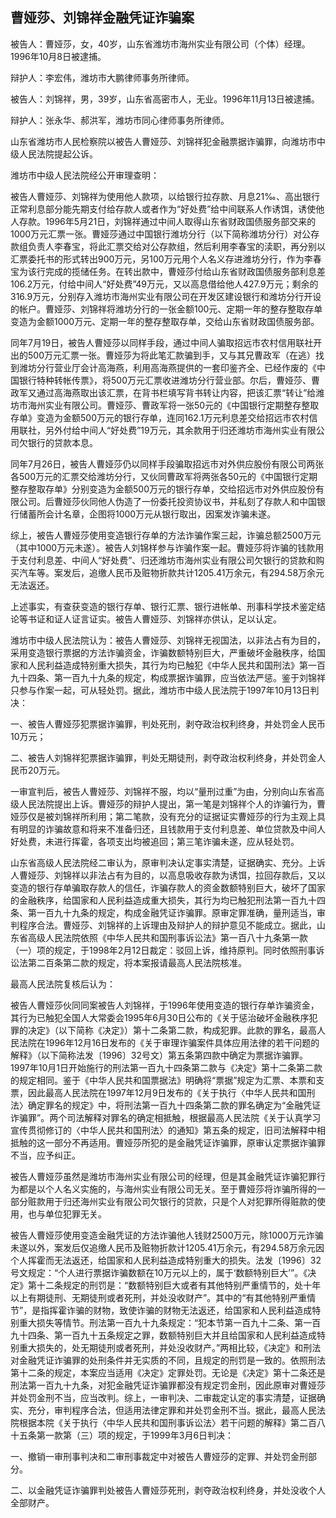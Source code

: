 ## 曹娅莎、刘锦祥金融凭证诈骗案

被告人：曹娅莎，女，40岁，山东省潍坊市海州实业有限公司（个体）经理。1996年10月8日被逮捕。

辩护人：李宏伟，潍坊市大鹏律师事务所律师。

被告人：刘锦祥，男，39岁，山东省高密市人，无业。1996年11月13日被逮捕。

辩护人：张永华、郝洪军，潍坊市同心律师事务所律师。

山东省潍坊市人民检察院以被告人曹娅莎、刘锦祥犯金融票据诈骗罪，向潍坊市中级人民法院提起公诉。

潍坊市中级人民法院经公开审理查明：

被告人曹娅莎、刘锦祥为使用他人款项，以给银行拉存款、月息21‰、高出银行正常利息部分能先期支付给存款人或者作为“好处费”给中间联系人作诱饵，诱使他人存款。1996年5月21日，刘锦祥通过中间人取得山东省财政国债服务部交来的1000万元汇票一张。曹娅莎通过中国银行潍坊分行（以下简称潍坊分行）对公存款组负责人李春宝，将此汇票交给对公存款组，然后利用李春宝的渎职，再分别以汇票委托书的形式转出900万元，另100万元用个人名义存进潍坊分行，作为李春宝为该行完成的揽储任务。在转出款中，曹娅莎付给山东省财政国债服务部利息差106.2万元，付给中间人“好处费”49万元，又以高息借给他人427.9万元；剩余的316.9万元，分别存入潍坊市海州实业有限公司在开发区建设银行和潍坊分行开设的帐户。曹娅莎、刘锦祥将潍坊分行的一张金额100元、定期一年的整存整取存单变造为金额1000万元、定期一年的整存整取存单，交给山东省财政国债服务部。

同年7月19日，被告人曹娅莎以同样手段，通过中间人骗取招远市农村信用联社开出的500万元汇票一张。曹娅莎为将此笔汇款骗到手，又与其兄曹政军（在逃）找到潍坊分行营业厅会计高海燕，利用高海燕提供的一套印鉴齐全、已经作废的《中国银行特种转帐传票》，将500万元汇票收进潍坊分行营业部。尔后，曹娅莎、曹政军又通过高海燕取出该汇票，在背书栏填写背书转让内容，把该汇票“转让”给潍坊市海州实业有限公司。曹娅莎、曹政军将一张50元的《中国银行定期整存整取存单》变造为金额500万元的银行存单，连同162.1万元利息差交给招远市农村信用联社，另外付给中间人“好处费”19万元，其余款用于归还潍坊市海州实业有限公司欠银行的贷款本息。

同年7月26日，被告人曹娅莎仍以同样手段骗取招远市对外供应股份有限公司两张各500万元的汇票交给潍坊分行，又伙同曹政军将两张各50元的《中国银行定期整存整取存单》分别变造为金额500万元的银行存单，交给招远市对外供应股份有限公司。后曹娅莎伙同他人伪造了一份委托投资协议书，并私刻了存款人和中国银行储蓄所会计名章，企图将1000万元从银行取出，因案发诈骗未遂。

综上，被告人曹娅莎使用变造银行存单的方法诈骗作案三起，诈骗总额2500万元（其中1000万元未遂）。被告人刘锦样参与诈骗作案一起。曹娅莎将诈骗的钱款用于支付利息差、中间人“好处费”、归还潍坊市海州实业有限公司欠银行的贷款和购买汽车等。案发后，追缴人民币及赃物折款共计1205.41万余元，有294.58万余元无法返还。

上述事实，有查获变造的银行存单、银行汇票、银行进帐单、刑事科学技术鉴定结论等书证和证人证言证实。被告人曹娅莎、刘锦祥亦供认，足以认定。

潍坊市中级人民法院认为：被告人曹娅莎、刘锦祥无视国法，以非法占有为目的，采用变造银行票据的方法诈骗资金，诈骗数额特别巨大，严重破坏金融秩序，给国家和人民利益造成特别重大损失，其行为均已触犯《中华人民共和国刑法》第一百九十四条、第一百九十九条的规定，构成票据诈骗罪，应当依法严惩。鉴于刘锦祥只参与作案一起，可从轻处罚。据此，潍坊市中级人民法院于1997年10月13日判决：

一、被告人曹娅莎犯票据诈骗罪，判处死刑，剥夺政治权利终身，并处罚金人民币10万元；

二、被告人刘锦祥犯票据诈骗罪，判处无期徒刑，剥夺政治权利终身，并处罚金人民币20万元。

一审宣判后，被告人曹娅莎、刘锦祥不服，均以“量刑过重”为由，分别向山东省高级人民法院提出上诉。曹娅莎的辩护人提出，第一笔是刘锦祥个人的诈骗行为，曹娅莎仅是被刘锦祥所利用；第二笔款，没有充分的证据证实曹娅莎的行为主观上具有明显的诈骗故意和将来不准备归还，且钱款用于支付利息差、单位贷款及中间人好处费，未进行挥霍，各项支出均被追回；第三笔诈骗未遂，应从轻处罚。

山东省高级人民法院经二审认为，原审判决认定事实清楚，证据确实、充分。上诉人曹娅莎、刘锦祥以非法占有为目的，以高息吸收存款为诱饵，拉回存款后，又以变造的银行存单骗取存款人的信任，诈骗存款人的资金数额特别巨大，破坏了国家的金融秩序，给国家和人民利益造成重大损失，其行为均已触犯刑法第一百九十四条、第一百九十九条的规定，构成金融凭证诈骗罪。原审定罪准确，量刑适当，审判程序合法。曹娅莎、刘锦祥的上诉理由及辩护人的辩护意见不能成立。据此，山东省高级人民法院依照《中华人民共和国刑事诉讼法》第一百八十九条第一款（一）项的规定，于1998年2月12日裁定：驳回上诉，维持原判。同时依照刑事诉讼法第二百条第二款的规定，将本案报请最高人民法院核准。

最高人民法院复核后认为：

被告人曹娅莎伙同同案被告人刘锦祥，于1996年使用变造的银行存单诈骗资金，其行为已触犯全国人大常委会1995年6月30日公布的《关于惩治破坏金融秩序犯罪的决定》（以下简称《决定》）第十二条第二款，构成犯罪。此款的罪名，最高人民法院在1996年12月16日发布的《关于审理诈骗案件具体应用法律的若干问题的解释》（以下简称法发〔1996〕32号文）第五条第四款中确定为票据诈骗罪。1997年10月1日开始施行的刑法第一百九十四条第二款与《决定》第十二条第二款的规定相同。鉴于《中华人民共和国票据法》明确将“票据”规定为汇票、本票和支票，因此最高人民法院在1997年12月9日发布的《关于执行〈中华人民共和国刑法〉确定罪名的规定》中，将刑法第一百九十四条第二款的罪名确定为“金融凭证诈骗罪”。两个司法解释对罪名的确定相抵触，根据最高人民法院《关于认真学习宣传贯彻修订的〈中华人民共和国刑法〉的通知》第五条的规定，旧司法解释中相抵触的这一部分不再适用。曹娅莎所犯的是金融凭证诈骗罪，原审认定票据诈骗罪不当，应予纠正。

被告人曹娅莎虽然是潍坊市海州实业有限公司的经理，但是其金融凭证诈骗犯罪行为都是以个人名义实施的，与海州实业有限公司无关。至于曹娅莎将诈骗所得的一部分赃款用于归还海州实业有限公司欠银行的贷款，只是个人对犯罪所得赃款的使用，也与单位犯罪无关。

被告人曹娅莎使用变造金融凭证的方法诈骗他人钱财2500万元，除1000万元诈骗未遂以外，案发后仅追缴人民币及赃物折款计1205.41万余元，有294.58万余元因个人挥霍而无法返还，给国家和人民利益造成特别重大的损失。法发〔1996〕32号文规定：“个人进行票据诈骗数额在10万元以上的，属于‘数额特别巨大’”。《决定》第十二条规定的刑罚是：“数额特别巨大或者有其他特别严重情节的，处十年以上有期徒刑、无期徒刑或者死刑，并处没收财产”。其中的“有其他特别严重情节”，是指挥霍诈骗的财物，致使诈骗的财物无法返还，给国家和人民利益造成特别重大损失等情节。刑法第一百九十九条规定：“犯本节第一百九十二条、第一百九十四条、第一百九十五条规定之罪，数额特别巨大并且给国家和人民利益造成特别重大损失的，处无期徒刑或者死刑，并处没收财产。”两相比较，《决定》和刑法对金融凭证诈骗罪的处刑条件并无实质的不同，且规定的刑罚是一致的。依照刑法第十二条的规定，本案应当适用《决定》定罪处罚。无论是《决定》第十二条还是刑法第一百九十九条，对犯金融凭证诈骗罪都没有规定罚金刑，因此原审对曹娅莎并处罚金刑不当，应当改判。综上，一审判决、二审裁定认定的事实清楚，证据确实、充分，审判程序合法，但适用法律定罪和并处罚金刑不当。据此，最高人民法院根据本院《关于执行〈中华人民共和国刑事诉讼法〉若干问题的解释》第二百八十五条第一款第（三）项的规定，于1999年3月6日判决：

一、撤销一审刑事判决和二审刑事裁定中对被告人曹娅莎的定罪、并处罚金刑部分。

二、以金融凭证诈骗罪判处被告人曹娅莎死刑，剥夺政治权利终身，并处没收个人全部财产。


